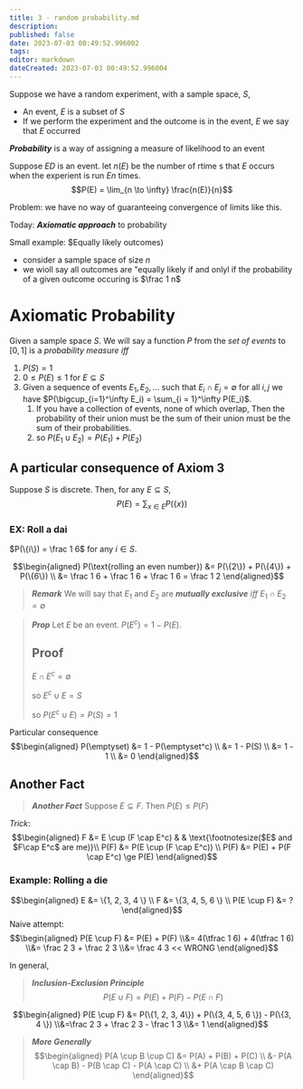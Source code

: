 ```yaml
---
title: 3 - random probability.md
description:
published: false
date: 2023-07-03 00:49:52.996002
tags:
editor: markdown
dateCreated: 2023-07-03 00:49:52.996004
---
```


Suppose we have a random experiment, with a sample space, $S$,
- An event, $E$ is a subset of $S$
- If we perform the experiment and the outcome is in the event, $E$ we say that $E$ occurred

***Probability*** is a way of assigning a measure of likelihood to an event

Suppose $ED$ is an event. let $n(E)$ be the number of rtime s that $E$ occurs when the experient is run $En$ times.
$$P(E) = \lim_{n \to \infty} \frac{n(E)}{n}$$

Problem: we have no way of guaranteeing convergence of limits like this.

Today: ***Axiomatic approach*** to probability

Small example: $Equally likely outcomes)
- consider a sample space of size $n$
- we wioll say all outcomes are "equally likely if and onlyl if the probability of a given outcome occuring is $\frac 1 n$

# Axiomatic Probability
Given a sample space $S$. We will say a function $P$ from the *set of events* to $[0, 1]$ is a *probability measure* $iff$
1) $P(S) = 1$
2) $0 \le P(E) \le 1$ for $E \subseteq S$
3) Given a sequence of events $E_1, E_2, \dots$ such that $E_i \cap E_j = \emptyset$ for all $i, j$ we have $P(\bigcup_{i=1}^\infty E_i) = \sum_{i = 1}^\infty P(E_i)$.
	1) If you have a collection of events, none of which overlap, Then the probability of their union must be the sum of their union must be the sum of their probabilities.
	2) so $P(E_1 \cup E_2) = P(E_1) + P(E_2)$

## A particular consequence of Axiom 3
Suppose $S$ is discrete. Then,
for any $E \subseteq S$,
$$P(E) = \sum_{x \in E} P(\{x\})$$

### EX: Roll a dai
$P(\{i\}) = \frac 1 6$ for any $i \in S$.

$$\begin{aligned}
	P(\text{rolling an even number}) &= P(\{2\}) + P(\{4\}) + P(\{6\}) \\
	&= \frac 1 6 + \frac 1 6 + \frac 1 6 = \frac 1 2
\end{aligned}$$

> ***Remark***
> We will say that $E_1$ and $E_2$ are ***mutually exclusive*** $iff$ $E_1 \cap E_2 = \emptyset$ 

> ***Prop***
> Let $E$ be an event. $P(E^c) = 1 - P(E)$.
> 
> ## Proof
> $E \cap E^c = \emptyset$
> 
> so $E^c \cup E = S$
> 
> so $P(E^c \cup E) = P(S) = 1$

Particular consequence
$$\begin{aligned}
	P(\emptyset) &= 1 - P(\emptyset^c) \\
	&= 1 - P(S) \\
	&= 1 - 1 \\
	&= 0
\end{aligned}$$

## Another Fact

> ***Another Fact***
> Suppose $E \subseteq F$.  Then  $P(E) \le P(F)$


*Trick*: 
$$\begin{aligned}
	F &= E \cup (F \cap E^c)  & & \text{\footnotesize($E$ and $F\cap E^c$ are me)}\\
	P(F) &= P(E \cup (F \cap E^c)) \\
	P(F) &= P(E) + P(F \cap E^c) \ge P(E)
\end{aligned}$$

### Example: Rolling a die
$$\begin{aligned}
	E &= \{1, 2, 3, 4 \} \\
	F &= \{3, 4, 5, 6 \} \\
	P(E \cup F) &= ?
\end{aligned}$$
Naive attempt:
$$\begin{aligned}
	P(E \cup F)
	&=
		P(E) + P(F)
	\\&=
		4(\tfrac 1 6) + 4(\tfrac 1 6)
	\\&=
		\frac 2 3 + \frac 2 3
	\\&=
		\frac 4 3 << WRONG
\end{aligned}$$

In general,

> ***Inclusion-Exclusion Principle***
> $$P(E \cup F) = P(E) + P(F) - P(E \cap F)$$

$$\begin{aligned}
	P(E \cup F) 
	&= P(\{1, 2, 3, 4\}) + P(\{3, 4, 5, 6 \}) - P(\{3, 4 \})
	\\&=\frac 2 3 + \frac 2 3 - \frac 1 3 
	\\&= 1
\end{aligned}$$

> ***More Generally***
> $$\begin{aligned}
>     P(A \cup B \cup C)
>     &=
>      	P(A) + P(B) + P(C) \\
>      	&- P(A \cap B) - P(B \cap C) - P(A \cap C) \\
>      	&+ P(A \cap B \cap C)
> \end{aligned}$$

